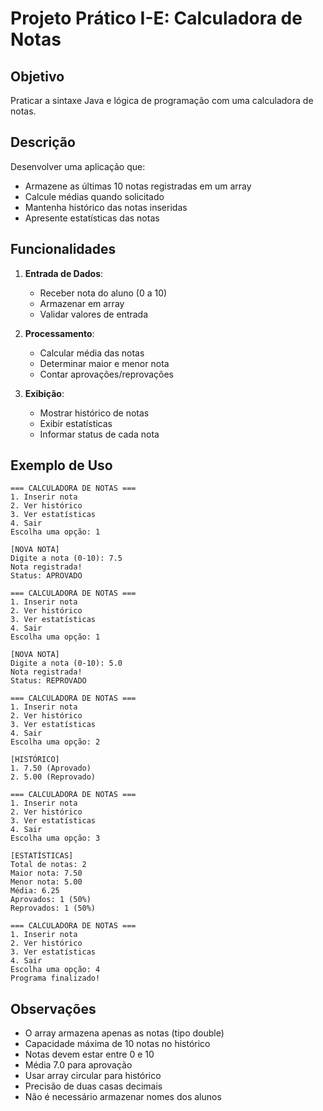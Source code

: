 # Projeto Prático I-E: Calculadora de Notas

## Objetivo
Praticar a sintaxe Java e lógica de programação com uma calculadora de notas.

## Descrição
Desenvolver uma aplicação que:
- Armazene as últimas 10 notas registradas em um array
- Calcule médias quando solicitado
- Mantenha histórico das notas inseridas
- Apresente estatísticas das notas

## Funcionalidades
1. **Entrada de Dados**:
   - Receber nota do aluno (0 a 10)
   - Armazenar em array
   - Validar valores de entrada

2. **Processamento**:
   - Calcular média das notas
   - Determinar maior e menor nota
   - Contar aprovações/reprovações

3. **Exibição**:
   - Mostrar histórico de notas
   - Exibir estatísticas
   - Informar status de cada nota

## Exemplo de Uso
```
=== CALCULADORA DE NOTAS ===
1. Inserir nota
2. Ver histórico
3. Ver estatísticas
4. Sair
Escolha uma opção: 1

[NOVA NOTA]
Digite a nota (0-10): 7.5
Nota registrada!
Status: APROVADO

=== CALCULADORA DE NOTAS ===
1. Inserir nota
2. Ver histórico
3. Ver estatísticas
4. Sair
Escolha uma opção: 1

[NOVA NOTA]
Digite a nota (0-10): 5.0
Nota registrada!
Status: REPROVADO

=== CALCULADORA DE NOTAS ===
1. Inserir nota
2. Ver histórico
3. Ver estatísticas
4. Sair
Escolha uma opção: 2

[HISTÓRICO]
1. 7.50 (Aprovado)
2. 5.00 (Reprovado)

=== CALCULADORA DE NOTAS ===
1. Inserir nota
2. Ver histórico
3. Ver estatísticas
4. Sair
Escolha uma opção: 3

[ESTATÍSTICAS]
Total de notas: 2
Maior nota: 7.50
Menor nota: 5.00
Média: 6.25
Aprovados: 1 (50%)
Reprovados: 1 (50%)

=== CALCULADORA DE NOTAS ===
1. Inserir nota
2. Ver histórico
3. Ver estatísticas
4. Sair
Escolha uma opção: 4
Programa finalizado!
```

## Observações
- O array armazena apenas as notas (tipo double)
- Capacidade máxima de 10 notas no histórico
- Notas devem estar entre 0 e 10
- Média 7.0 para aprovação
- Usar array circular para histórico
- Precisão de duas casas decimais
- Não é necessário armazenar nomes dos alunos